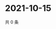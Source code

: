 # 2021-10-15

共 0 条

<!-- BEGIN WEIBO -->
<!-- 最后更新时间 Fri Oct 15 2021 09:55:45 GMT+0800 (China Standard Time) -->

<!-- END WEIBO -->
